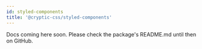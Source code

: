 ```yaml
---
id: styled-components
title: '@cryptic-css/styled-components'
---
```


Docs coming here soon. Please check the package's README.md until then on GitHub.
